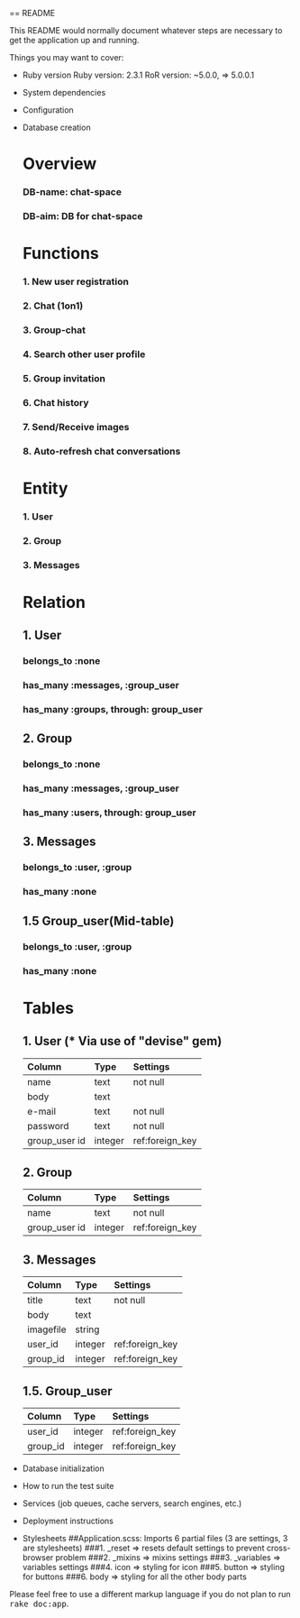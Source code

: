 == README

This README would normally document whatever steps are necessary to get the
application up and running.

Things you may want to cover:

* Ruby version
  Ruby version: 2.3.1
  RoR version:  ~5.0.0, => 5.0.0.1

* System dependencies

* Configuration

* Database creation
  # Overview
  ### DB-name: chat-space
  ### DB-aim:  DB for chat-space

  # Functions
  ### 1. New user registration
  ### 2. Chat (1on1)
  ### 3. Group-chat
  ### 4. Search other user profile
  ### 5. Group invitation
  ### 6. Chat history
  ### 7. Send/Receive images
  ### 8. Auto-refresh chat conversations

  # Entity
  ### 1. User
  ### 2. Group
  ### 3. Messages

  # Relation
  ## 1. User
    ### belongs_to :none
    ### has_many :messages, :group_user
    ### has_many :groups, through: group_user
  ## 2. Group
    ### belongs_to :none
    ### has_many :messages, :group_user
    ### has_many :users, through: group_user
  ## 3. Messages
    ### belongs_to :user, :group
    ### has_many :none
  ## 1.5 Group_user(Mid-table)
    ### belongs_to :user, :group
    ### has_many :none

  # Tables
  ## 1. User (* Via use of "devise" gem)
   | Column        | Type        | Settings        |
   |:--|:--|:--|
   | name          |        text |         not null|
   | body          |        text |                 |
   | e-mail        |        text |         not null|
   | password      |        text |         not null|
   | group_user id |     integer |  ref:foreign_key|

  ## 2. Group
   | Column        | Type        | Settings        |
   |:--|:--|:--|
   | name          |        text |         not null|
   | group_user id |     integer |  ref:foreign_key|

  ## 3. Messages
   | Column        | Type        | Settings        |
   |:--|:--|:--|
   | title         |        text |         not null|
   | body          |        text |                 |
   | imagefile     |      string |                 |
   | user_id       |     integer |  ref:foreign_key|
   | group_id      |     integer |  ref:foreign_key|

  ## 1.5. Group_user
   | Column        | Type        | Settings        |
   |:--|:--|:--|
   | user_id       |     integer |  ref:foreign_key|
   | group_id      |     integer |  ref:foreign_key|


* Database initialization

* How to run the test suite

* Services (job queues, cache servers, search engines, etc.)

* Deployment instructions

* Stylesheets
  ##Application.scss: Imports 6 partial files (3 are settings, 3 are stylesheets)
  ###1. _reset => resets default settings to prevent cross-browser problem
  ###2. _mixins => mixins settings
  ###3. _variables => variables settings
  ###4. icon   => styling for icon
  ###5. button => styling for buttons
  ###6. body   => styling for all the other body parts

Please feel free to use a different markup language if you do not plan to run
<tt>rake doc:app</tt>.
